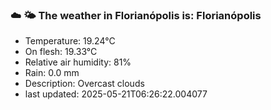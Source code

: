 ### ☁️ 🌤️  The weather in Florianópolis is: Florianópolis

- Temperature: 19.24°C
- On flesh: 19.33°C
- Relative air humidity: 81%
- Rain: 0.0 mm
- Description: Overcast clouds
- last updated: 2025-05-21T06:26:22.004077
